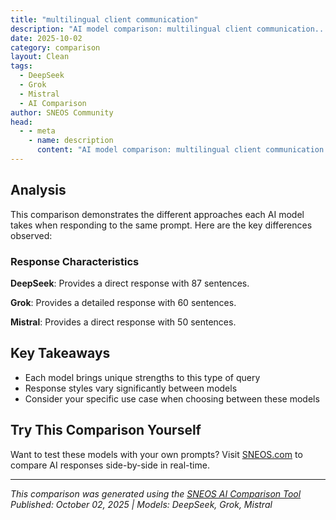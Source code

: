 ```yaml
---
title: "multilingual client communication"
description: "AI model comparison: multilingual client communication..."
date: 2025-10-02
category: comparison
layout: Clean
tags:
  - DeepSeek
  - Grok
  - Mistral
  - AI Comparison
author: SNEOS Community
head:
  - - meta
    - name: description
      content: "AI model comparison: multilingual client communication..."
---
```


<ChatComparison
  title="multilingual client communication"
  prompt="multilingual client communication"
  :responses='{
    "DeepSeek": "Of course. \u0022Multilingual client communication\u0022 is a critical business capability that goes far beyond simple translation. It\u0027s about ensuring clarity, building trust, and providing a seamless experience for clients in their preferred language.\n\nHere\u2019s a comprehensive guide to understanding and implementing effective multilingual client communication.\n\n---\n\n### **1. Why It\u0027s Crucial: The Business Case**\n\n*   **Expands Market Reach:** You can confidently enter new international markets.\n*   **Builds Trust and Rapport:** Communicating in a client\u0027s native language is a powerful sign of respect and commitment.\n*   **Reduces Errors and Misunderstandings:** Precise communication in legal, financial, technical, or project-related matters is non-negotiable.\n*   **Enhances Customer Satisfaction and Loyalty:** Clients feel valued and understood, leading to long-term relationships.\n*   **Competitive Advantage:** It differentiates you from competitors who only operate in one language.\n\n---\n\n### **2. Core Components of a Multilingual Communication Strategy**\n\nAn effective strategy is built on three pillars:\n\n#### **A. Human Resources \u0026 Expertise**\n*   **In-House Bilingual Staff:** Employ customer-facing staff who are fluent in key client languages.\n*   **Dedicated Localization Team:** For larger companies, a team to manage the adaptation of content (website, software, marketing) for different cultures.\n*   **Professional Translators \u0026 Interpreters:** The gold standard for accuracy. Use them for contracts, legal documents, and high-stakes meetings.\n\n#### **B. Technology \u0026 Tools**\n*   **Translation Management Systems (TMS):** Platforms like Smartling, Phrase, or Lokalise that streamline the translation of digital content.\n*   **Computer-Assisted Translation (CAT) Tools:** Tools like Trados or MemoQ that help human translators work more efficiently and consistently.\n*   **AI-Powered Machine Translation (MT):** Services like **DeepL** (highly accurate for European languages) and **Google Translate** are excellent for:\n    *   Getting the gist of an incoming email.\n    *   Translating internal documents for context.\n    *   **Crucially, they should not be used for final, client-facing communication without human post-editing.**\n*   **Multilingual Chatbots \u0026 Help Desks:** AI chatbots that can handle common queries in multiple languages, routing complex issues to human agents.\n*   **CRM Integration:** Ensure your Customer Relationship Management system can handle notes and communications in different languages and scripts.\n\n#### **C. Processes \u0026 Best Practices**\n*   **Identify Key Languages:** Focus your resources on the languages your core clients speak.\n*   **Create a Glossary \u0026 Style Guide:** Ensure consistency in terminology and brand voice across all languages.\n*   **Implement a Clear Workflow:** Define when to use machine translation, when a bilingual employee can step in, and when a professional must be hired.\n*   **Cultural Sensitivity:** Translation isn\u0027t just about words. Understand cultural nuances, holidays, communication styles (direct vs. indirect), and formatting (dates, currencies).\n*   **Quality Assurance (QA):** Always have a second native speaker review important translated materials.\n\n---\n\n### **3. Practical Scenarios \u0026 How to Handle Them**\n\n| Scenario | Recommended Approach | Tools \u0026 Tips |\n| :--- | :--- | :--- |\n| **Initial Sales \u0026 Marketing** | Localize your website, brochures, and sales pitches. | Use professional translators. Ensure your value proposition resonates culturally. |\n| **Daily Email Communication** | Use a hybrid model. | **1. Incoming:** Use MT to understand the query. \u003Cbr\u003E **2. Outgoing:** Draft in your language, use MT for a draft, then have a bilingual staffer refine it. Use clear, simple language. |\n| **High-Stakes Meetings \u0026 Calls** | Hire a professional interpreter. | For video calls, use platforms with built-in interpretation features (like Zoom). For in-person meetings, a simultaneous interpreter is best. |\n| **Contracts \u0026 Legal Documents** | **Always use a certified legal translator.** | There is no room for error. The cost is negligible compared to the risk of a lawsuit. |\n| **Customer Support** | Use a multilingual help desk platform (e.g., Zendesk). | Build a team of support agents for key languages. Use a knowledge base that has been professionally translated. |\n| **Project Management** | Use a PM tool with strong visual elements (Asana, Trello, Jira). | Visuals reduce ambiguity. Keep written updates clear and concise. Designate a bilingual point of contact for the client. |\n\n---\n\n### **4. Common Pitfalls to Avoid**\n\n1.  **Over-relying on Machine Translation:** This leads to embarrassing and costly errors. Never send a raw MT output to a client.\n2.  **Ignoring Cultural Context:** A direct, \u0022efficient\u0022 email that works in the US might be perceived as rude in Japan. A thumbs-up emoji is offensive in some cultures.\n3.  **Using Idioms and Slang:** Phrases like \u0022break a leg\u0022 or \u0022circle back\u0022 do not translate well and cause confusion.\n4.  **Assuming Homogeneity:** Not all Spanish speakers use the same terminology (e.g., \u0022computer\u0022 is *ordenador* in Spain and *computadora* in Latin America).\n5.  **Poor Layout and Design:** Translated text (e.g., from English to German) can be much longer, breaking your website or document layout.\n\n---\n\n### **5. Getting Started: A Simple Action Plan**\n\n1.  **Audit:** Which languages do your current and potential clients speak?\n2.  **Prioritize:** Start with the 1-2 most critical languages for your business.\n3.  **Upskill:** Identify bilingual employees and provide them with communication training.\n4.  **Tool Up:** Invest in a quality MT tool for internal use and identify a reputable translation agency for high-priority work.\n5.  **Create a Protocol:** Establish a simple rule: \u0022For all client contracts, we use [X Translation Agency].\u0022\n\n**In essence, successful multilingual client communication is a blend of the right people, the right technology, and thoughtful processes, all guided by a spirit of cultural respect.** It\u0027s an investment that pays for itself many times over in client trust and global growth.",
    "Grok": "Effective multilingual client communication is essential for businesses operating in global or diverse markets. It ensures that clients from different linguistic and cultural backgrounds feel understood and valued, fostering trust and stronger relationships. Below are key strategies, tips, and best practices for managing multilingual client communication:\n\n---\n\n### **1. Understand the Client\u0027s Language and Cultural Needs**\n- **Identify Preferred Language**: Ask clients about their preferred language for communication at the outset. This can be done through onboarding forms, surveys, or direct conversations.\n- **Cultural Awareness**: Research cultural norms, etiquette, and communication styles of your client\u0027s region. For example, some cultures value directness, while others prefer indirect or polite communication.\n- **Avoid Assumptions**: Do not assume fluency in a particular language or dialect. For instance, a client from Brazil may speak Portuguese, but regional dialects or slang might differ.\n\n---\n\n### **2. Use Professional Translation and Interpretation Services**\n- **Hire Professional Translators**: For written communication like emails, contracts, or marketing materials, use certified translators to ensure accuracy and cultural relevance. Tools like Google Translate can be helpful for informal use but are often unreliable for nuances or formal content.\n- **Live Interpreters for Calls/Meetings**: For real-time communication, such as phone calls or meetings, hire professional interpreters to facilitate smooth conversations.\n- **Localized Content**: Adapt your content to the local language, idioms, and context (e.g., using \u0022colour\u0022 for British English clients and \u0022color\u0022 for American English clients).\n\n---\n\n### **3. Leverage Multilingual Staff and Technology**\n- **Multilingual Team Members**: If possible, employ staff who speak the languages of your key client demographics. This builds rapport and trust.\n- **Language Learning for Staff**: Encourage employees to learn basic phrases or take language courses for the most common languages spoken by clients.\n- **Communication Tools**: Use multilingual communication platforms or apps that support real-time translation, such as Microsoft Teams, Slack, or Zoom (some of which have built-in translation features).\n\n---\n\n### **4. Simplify Communication**\n- **Use Plain Language**: Avoid jargon, idioms, or complex phrasing that may not translate well or could confuse non-native speakers.\n- **Clarify and Confirm**: Summarize key points and ask for confirmation to ensure mutual understanding. For example, \u0022Just to confirm, you\u2019d like us to proceed with X by this date. Is that correct?\u0022\n- **Visual Aids**: Use diagrams, charts, or images to supplement verbal or written communication, as these can transcends language barriers.\n\n---\n\n### **5. Be Patient and Empathetic**\n- **Allow Extra Time**: Non-native speakers may need more time to process information or respond. Be patient and avoid rushing conversations.\n- **Active Listening**: Pay attention to tone, body language (in video calls or in-person meetings), and feedback to gauge understanding.\n- **Empathy and Respect**: Show respect for language challenges and avoid correcting minor errors unless it impacts clarity. Focus on the message, not perfection.\n\n---\n\n### **6. Establish Clear Communication Channels**\n- **Preferred Medium**: Determine whether the client prefers email, phone, video calls, or messaging apps for communication, as this may vary by culture or personal preference.\n- **Time Zone Awareness**: Be mindful of time differences and schedule communications at mutually convenient times.\n- **Follow-Up in Writing**: After verbal discussions, send written summaries in the client\u2019s preferred language to avoid misunderstandings.\n\n---\n\n### **7. Train Your Team on Multilingual Communication**\n- **Cultural Sensitivity Training**: Educate staff on cultural differences, taboos, and etiquette to prevent unintentional offenses.\n- **Language Basics**: Train employees in basic greetings, pleasantries, and phrases in the languages most relevant to your clients (e.g., \u0022Hello,\u0022 \u0022Thank you,\u0022 or \u0022Goodbye\u0022).\n- **Role-Playing Scenarios**: Conduct mock client interactions to help staff practice handling language barriers and miscommunications.\n\n---\n\n### **8. Monitor and Adapt**\n- **Feedback Loop**: Regularly ask clients for feedback on communication effectiveness and make adjustments as needed.\n- **Track Challenges**: Identify recurring language barriers or misunderstandings and address them through training or process changes.\n- **Stay Updated**: Language and cultural norms evolve, so stay informed about changes in your clients\u2019 regions or industries.\n\n---\n\n### **Tools and Resources for Multilingual Communication**\n- **Translation Tools**: Google Translate (for informal use), DeepL, or professional services like TransPerfect.\n- **Interpretation Services**: Platforms like LanguageLine or local interpretation agencies for live support.\n- **Multilingual CRM Software**: Tools like HubSpot or Salesforce that support multilingual interfaces and customer data.\n- **Cultural Guides**: Resources like Hofstede Insights to understand cultural dimensions.\n\n---\n\n### **Benefits of Effective Multilingual Communication**\n- **Builds Trust**: Clients feel valued when efforts are made to communicate in their language.\n- **Expands Market Reach**: Breaking language barriers opens doors to new demographics and regions.\n- **Reduces Misunderstandings**: Clear communication minimizes errors and conflicts.\n- **Enhances Reputation**: A business that prioritizes multilingual communication is seen as inclusive and professional.\n\n---\n\n### **Challenges to Address**\n- **Cost**: Hiring translators or training staff can be expensive, but it\u2019s a worthwhile investment for long-term relationships.\n- **Time**: Translation and localization take time, so plan accordingly to meet deadlines.\n- **Accuracy**: Poor translations can lead to misunderstandings or even offend clients, so prioritize quality.\n\nBy implementing these strategies, you can create a seamless and respectful communication experience for multilingual clients, ultimately strengthening business relationships and improving outcomes. If you have a specific industry or language focus, let me know, and I can tailor the advice further!",
    "Mistral": "Effective multilingual client communication is crucial for businesses operating in a global market. Here are some strategies and tools to help you communicate effectively with clients who speak different languages:\n\n### Strategies for Multilingual Client Communication\n\n1. **Understand Cultural Nuances**:\n   - **Research**: Learn about the cultural norms and communication styles of your clients\u0027 regions.\n   - **Sensitivity**: Be mindful of cultural sensitivities and avoid any potential faux pas.\n\n2. **Use Professional Translators**:\n   - **Human Translators**: For important documents and high-stakes communications, consider using professional human translators.\n   - **Translation Agencies**: Partner with reputable translation agencies that specialize in your industry.\n\n3. **Leverage Technology**:\n   - **Translation Software**: Use tools like Google Translate, DeepL, or Microsoft Translator for quick translations.\n   - **Multilingual Chatbots**: Implement chatbots that can handle multiple languages to provide 24/7 support.\n\n4. **Hire Multilingual Staff**:\n   - **Recruitment**: Hire employees who are fluent in the languages of your key markets.\n   - **Training**: Provide language training for existing staff to enhance their multilingual capabilities.\n\n5. **Localize Content**:\n   - **Websites and Apps**: Ensure your website and apps are available in multiple languages.\n   - **Marketing Materials**: Localize your marketing materials, including brochures, emails, and social media posts.\n\n6. **Clear and Concise Communication**:\n   - **Simplicity**: Use simple, clear language to minimize misunderstandings.\n   - **Visual Aids**: Use visuals like diagrams, charts, and images to supplement written communication.\n\n7. **Feedback Mechanisms**:\n   - **Surveys**: Conduct surveys in multiple languages to gather feedback from clients.\n   - **Follow-Ups**: Follow up with clients to ensure they understood the communication and address any concerns.\n\n### Tools for Multilingual Client Communication\n\n1. **Translation Tools**:\n   - **Google Translate**: Offers quick translations for text, documents, and websites.\n   - **DeepL**: Known for high-quality translations, especially for European languages.\n   - **Microsoft Translator**: Integrates well with Microsoft Office products.\n\n2. **Multilingual Chatbots**:\n   - **Chatfuel**: Allows you to create multilingual chatbots for Facebook Messenger.\n   - **ManyChat**: Supports multiple languages and integrates with various platforms.\n\n3. **Localization Platforms**:\n   - **Smartling**: Provides translation management and localization services.\n   - **Transifex**: Offers a cloud-based localization platform for software and digital content.\n\n4. **Language Learning Platforms**:\n   - **Duolingo**: For basic language learning.\n   - **Rosetta Stone**: For more comprehensive language training.\n\n5. **Multilingual Email Marketing**:\n   - **Mailchimp**: Supports multilingual email campaigns.\n   - **Sendinblue**: Offers multilingual email marketing and automation.\n\n6. **Customer Support Tools**:\n   - **Zendesk**: Supports multilingual customer service.\n   - **Freshdesk**: Offers multilingual support and localization features.\n\n### Best Practices\n\n1. **Consistency**:\n   - Ensure consistency in your brand messaging across different languages.\n\n2. **Quality Control**:\n   - Regularly review and update translations to maintain accuracy and relevance.\n\n3. **Cultural Adaptation**:\n   - Adapt not just the language but also the cultural context to make your communication more relatable.\n\n4. **Continuous Improvement**:\n   - Continuously gather feedback and improve your multilingual communication strategies.\n\nBy implementing these strategies and utilizing the right tools, you can effectively communicate with clients from diverse linguistic backgrounds, fostering stronger relationships and enhancing your global reach."
  }'
  published-date="03:21"
/>

## Analysis

This comparison demonstrates the different approaches each AI model takes when responding to the same prompt. Here are the key differences observed:

### Response Characteristics

**DeepSeek**: Provides a direct response with 87 sentences. 

**Grok**: Provides a detailed response with 60 sentences. 

**Mistral**: Provides a direct response with 50 sentences. 

## Key Takeaways

- Each model brings unique strengths to this type of query
- Response styles vary significantly between models
- Consider your specific use case when choosing between these models

## Try This Comparison Yourself

Want to test these models with your own prompts? Visit [SNEOS.com](https://sneos.com) to compare AI responses side-by-side in real-time.

---

*This comparison was generated using the [SNEOS AI Comparison Tool](https://sneos.com)*
*Published: October 02, 2025 | Models: DeepSeek, Grok, Mistral*
